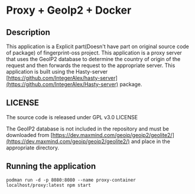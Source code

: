 # Proxy + GeoIp2 + Docker


## Description

This application is a Explicit part(Doesn't have part on original source code of package) of fingerprint-oss project. This application is a proxy server that uses the GeoIP2 database to determine the country of origin of the request and then forwards the request to the appropriate server. This application is built using the Hasty-server [https://github.com/IntegerAlex/hasty-server](https://github.com/IntegerAlex/Hasty-server) package.


## LICENSE 
 
The source code is released under GPL v3.0 LICENSE

The GeoIP2 database is not included in the repository and must be downloaded from [https://dev.maxmind.com/geoip/geoip2/geolite2/](https://dev.maxmind.com/geoip/geoip2/geolite2/) and place in the appropriate directory.

## Running the application

`podman run -d -p 8080:8080 --name proxy-container localhost/proxy:latest npm start`

